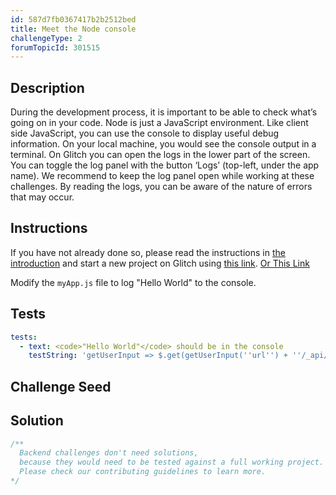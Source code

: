 ```yaml
---
id: 587d7fb0367417b2b2512bed
title: Meet the Node console
challengeType: 2
forumTopicId: 301515
---
```


## Description
<section id='description'>
During the development process, it is important to be able to check what’s going on in your code. Node is just a JavaScript environment. Like client side JavaScript, you can use the console to display useful debug information. On your local machine, you would see the console output in a terminal. On Glitch you can open the logs in the lower part of the screen. You can toggle the log panel with the button ‘Logs’ (top-left, under the app name).
We recommend to keep the log panel open while working at these challenges. By reading the logs, you can be aware of the nature of errors that may occur.
</section>

## Instructions
<section id='instructions'>

If you have not already done so, please read the instructions in [the introduction](/learn/apis-and-microservices/basic-node-and-express/) and start a new project on Glitch using [this link](https://glitch.com/edit/#!/remix/clone-from-repo?REPO_URL=https://github.com/freeCodeCamp/boilerplate-express/). <a href="https://glitch.com/edit/#!/remix/clone-from-repo?REPO_URL=https://github.com/freeCodeCamp/boilerplate-express/" target="_blank">Or This Link</a>
  
Modify the <code>myApp.js</code> file to log "Hello World" to the console. 

</section>

## Tests
<section id='tests'>

```yml
tests:
  - text: <code>"Hello World"</code> should be in the console
    testString: 'getUserInput => $.get(getUserInput(''url'') + ''/_api/hello-console'').then(data => { assert.isTrue(data.passed, ''"Hello World" is not in the server console''); }, xhr => { throw new Error(xhr.responseText); })'

```

</section>

## Challenge Seed
<section id='challengeSeed'>

</section>

## Solution
<section id='solution'>

```js
/**
  Backend challenges don't need solutions, 
  because they would need to be tested against a full working project. 
  Please check our contributing guidelines to learn more.
*/
```

</section>
